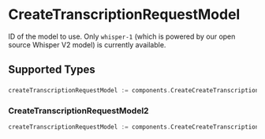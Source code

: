 # CreateTranscriptionRequestModel

ID of the model to use. Only `whisper-1` (which is powered by our open source Whisper V2 model) is currently available.



## Supported Types

### 

```go
createTranscriptionRequestModel := components.CreateCreateTranscriptionRequestModelStr(string{/* values here */})
```

### CreateTranscriptionRequestModel2

```go
createTranscriptionRequestModel := components.CreateCreateTranscriptionRequestModelCreateTranscriptionRequestModel2(components.CreateTranscriptionRequestModel2{/* values here */})
```

